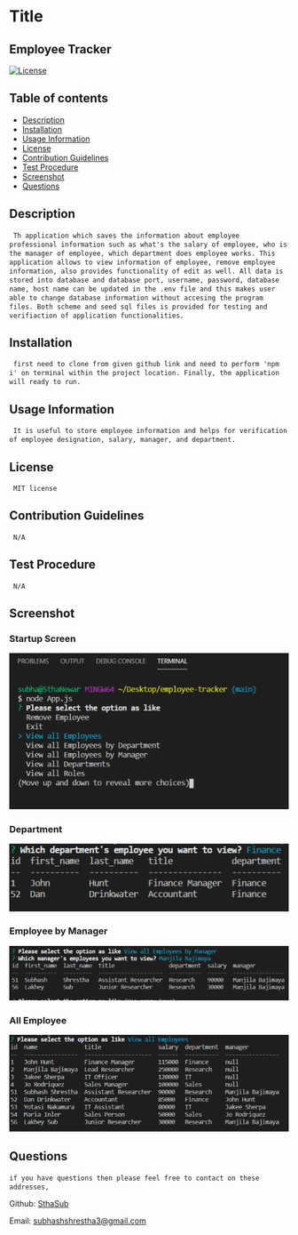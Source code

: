 
  # Title
  ## Employee Tracker
  
  [![License](https://img.shields.io/badge/License-MIT-yellow.svg)](https://opensource.org/licenses/MIT)
  
  ## Table of contents 
  - [Description](#description)
  - [Installation](#installation)
  - [Usage Information](#usage-information)
  - [License](#license)
  - [Contribution Guidelines](#contribution-guidelines)
  - [Test Procedure](#test-procedure)
  - [Screenshot](#screenshot)
  - [Questions](#questions)
  
  ## Description
     Th application which saves the information about employee professional information such as what's the salary of employee, who is the manager of employee, which department does employee works. This application allows to view information of employee, remove employee information, also provides functionality of edit as well. All data is stored into database and database port, username, password, database name, host name can be updated in the .env file and this makes user able to change database information without accesing the program files. Both scheme and seed sql files is provided for testing and verifiaction of application functionalities.   

  ## Installation
     first need to clone from given github link and need to perform 'npm i' on terminal within the project location. Finally, the application will ready to run.

  ## Usage Information
     It is useful to store employee information and helps for verification of employee designation, salary, manager, and department. 

  ## License
     MIT license
  
  ## Contribution Guidelines
     N/A

  ## Test Procedure
     N/A
  
  ## Screenshot
  ### Startup Screen
  ![welocome](./public/assets/images/welcome.PNG)
  ### Department 
  ![departmentView](./public/assets/images/deparmtent.PNG)
  ### Employee by Manager 
  ![managerView](./public/assets/images/manager.PNG)
  ### All Employee
  ![AllEmployeeView](./public/assets/images/view.PNG)
  
  ## Questions
    if you have questions then please feel free to contact on these addresses,
  Github: [SthaSub](https://github.com/SthaSub)
  
  Email: [subhashshrestha3@gmail.com](subhashshrestha3@gmail.com)
    